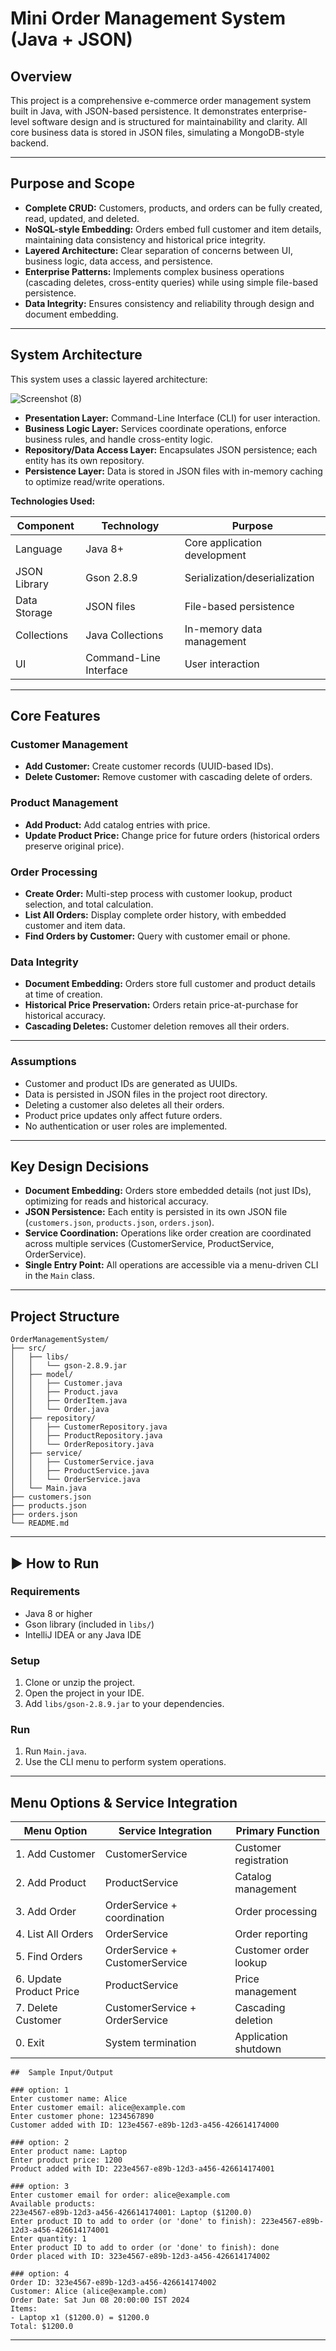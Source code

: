 # Mini Order Management System (Java + JSON)

## Overview

This project is a comprehensive e-commerce order management system built in Java, with JSON-based persistence. It demonstrates enterprise-level software design and is structured for maintainability and clarity. All core business data is stored in JSON files, simulating a MongoDB-style backend.

---

## Purpose and Scope

- **Complete CRUD:** Customers, products, and orders can be fully created, read, updated, and deleted.
- **NoSQL-style Embedding:** Orders embed full customer and item details, maintaining data consistency and historical price integrity.
- **Layered Architecture:** Clear separation of concerns between UI, business logic, data access, and persistence.
- **Enterprise Patterns:** Implements complex business operations (cascading deletes, cross-entity queries) while using simple file-based persistence.
- **Data Integrity:** Ensures consistency and reliability through design and document embedding.

---

## System Architecture

This system uses a classic layered architecture:
 

 ![Screenshot (8)](https://github.com/user-attachments/assets/968f6611-0915-4dd2-b50d-5581808a3d53)


- **Presentation Layer:** Command-Line Interface (CLI) for user interaction.
- **Business Logic Layer:** Services coordinate operations, enforce business rules, and handle cross-entity logic.
- **Repository/Data Access Layer:** Encapsulates JSON persistence; each entity has its own repository.
- **Persistence Layer:** Data is stored in JSON files with in-memory caching to optimize read/write operations.

**Technologies Used:**

| Component     | Technology               | Purpose                       |
|---------------|--------------------------|-------------------------------|
| Language      | Java 8+                  | Core application development  |
| JSON Library  | Gson 2.8.9               | Serialization/deserialization |
| Data Storage  | JSON files               | File-based persistence        |
| Collections   | Java Collections         | In-memory data management     |
| UI            | Command-Line Interface   | User interaction              |

---

## Core Features

### Customer Management
- **Add Customer:** Create customer records (UUID-based IDs).
- **Delete Customer:** Remove customer with cascading delete of orders.

### Product Management
- **Add Product:** Add catalog entries with price.
- **Update Product Price:** Change price for future orders (historical orders preserve original price).

### Order Processing
- **Create Order:** Multi-step process with customer lookup, product selection, and total calculation.
- **List All Orders:** Display complete order history, with embedded customer and item data.
- **Find Orders by Customer:** Query with customer email or phone.

### Data Integrity
- **Document Embedding:** Orders store full customer and product details at time of creation.
- **Historical Price Preservation:** Orders retain price-at-purchase for historical accuracy.
- **Cascading Deletes:** Customer deletion removes all their orders.

---
 

### Assumptions

- Customer and product IDs are generated as UUIDs.
- Data is persisted in JSON files in the project root directory.
- Deleting a customer also deletes all their orders.
- Product price updates only affect future orders.
- No authentication or user roles are implemented.

---
## Key Design Decisions

- **Document Embedding:** Orders store embedded details (not just IDs), optimizing for reads and historical accuracy.
- **JSON Persistence:** Each entity is persisted in its own JSON file (`customers.json`, `products.json`, `orders.json`).
- **Service Coordination:** Operations like order creation are coordinated across multiple services (CustomerService, ProductService, OrderService).
- **Single Entry Point:** All operations are accessible via a menu-driven CLI in the `Main` class.

---

## Project Structure

```
OrderManagementSystem/
├── src/
│   ├── libs/
│   │   └── gson-2.8.9.jar
│   ├── model/
│   │   ├── Customer.java
│   │   ├── Product.java
│   │   ├── OrderItem.java
│   │   └── Order.java
│   ├── repository/
│   │   ├── CustomerRepository.java
│   │   ├── ProductRepository.java
│   │   └── OrderRepository.java
│   ├── service/
│   │   ├── CustomerService.java
│   │   ├── ProductService.java
│   │   └── OrderService.java
│   └── Main.java
├── customers.json
├── products.json
├── orders.json
└── README.md
```

---

## ▶ How to Run

### Requirements

- Java 8 or higher
- Gson library (included in `libs/`)
- IntelliJ IDEA or any Java IDE

### Setup

1. Clone or unzip the project.
2. Open the project in your IDE.
3. Add `libs/gson-2.8.9.jar` to your dependencies.

### Run

1. Run `Main.java`.
2. Use the CLI menu to perform system operations.

---

 
##   Menu Options & Service Integration

| Menu Option             | Service Integration            | Primary Function          |
|-------------------------|--------------------------------|---------------------------|
| 1. Add Customer         | CustomerService                | Customer registration     |
| 2. Add Product          | ProductService                 | Catalog management        |
| 3. Add Order            | OrderService + coordination    | Order processing          |
| 4. List All Orders      | OrderService                   | Order reporting           |
| 5. Find Orders          | OrderService + CustomerService | Customer order lookup     |
| 6. Update Product Price | ProductService                 | Price management          |
| 7. Delete Customer      | CustomerService + OrderService | Cascading deletion        |
| 0. Exit                 | System termination             | Application shutdown      |

```
##  Sample Input/Output

### option: 1
Enter customer name: Alice
Enter customer email: alice@example.com
Enter customer phone: 1234567890
Customer added with ID: 123e4567-e89b-12d3-a456-426614174000

### option: 2
Enter product name: Laptop
Enter product price: 1200
Product added with ID: 223e4567-e89b-12d3-a456-426614174001

### option: 3
Enter customer email for order: alice@example.com
Available products:
223e4567-e89b-12d3-a456-426614174001: Laptop ($1200.0)
Enter product ID to add to order (or 'done' to finish): 223e4567-e89b-12d3-a456-426614174001
Enter quantity: 1
Enter product ID to add to order (or 'done' to finish): done
Order placed with ID: 323e4567-e89b-12d3-a456-426614174002

### option: 4
Order ID: 323e4567-e89b-12d3-a456-426614174002
Customer: Alice (alice@example.com)
Order Date: Sat Jun 08 20:00:00 IST 2024
Items:
- Laptop x1 ($1200.0) = $1200.0
Total: $1200.0
```

---
